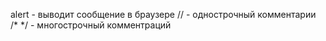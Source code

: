 alert - выводит сообщение в браузере
// - однострочный комментарии
/* */ - многострочный комментраций
